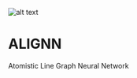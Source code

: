 
![alt text](https://github.com/usnistgov/alignn/actions/workflows/main.yml/badge.svg)
# ALIGNN
Atomistic Line Graph Neural Network

